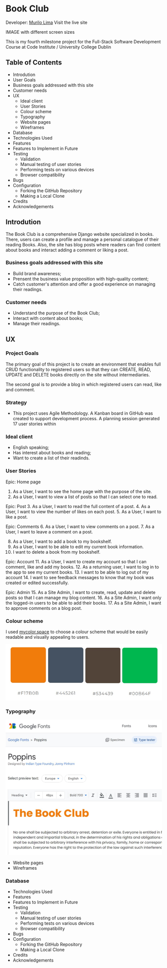 # Book Club
Developer: <a href='https://www.linkedin.com/in/omurilolima/' target='_blank'>Murilo Lima</a>
Visit the live site

 IMAGE with different screen sizes

This is my fourth milestone project for the Full-Stack Software Development Course at Code Institute / University College Dublin

## Table of Contents

- Introdution
- User Goals
- Business goals addressed with this site
- Customer needs
- UX
    - Ideal client
    - User Stories
    - Colour scheme
    - Typography
    - Website pages
    - Wireframes
- Database
- Technologies Used
- Features
- Features to Implement in Future
- Testing
    - Validation
    - Manual testing of user stories
    - Performing tests on various devices
    - Browser compatibility
- Bugs
- Configuration
    - Forking the GitHub Repository
    - Making a Local Clone
- Credits
- Acknowledgements

## Introdution

The Book Club is a comprehensive Django website specialized in books. There, users can create a profile and manage a personal catalogue of their reading Books. Also, the site has blog posts where readers can find content about books and interact adding a comment or liking a post.

### Business goals addressed with this site
- Build brand awareness;
- Prensent the business value proposition with high-quality content;
- Catch customer's attention and offer a good experience on managing their readings.

### Customer needs
- Understand the purpose of the Book Club;
- Interact with content about books;
- Manage their readings.

## UX

### Project Goals

The primary goal of this project is to create an environment that enables full CRUD functionality to registered users so that they can CREATE, READ, UPDATE and DELETE books directly on the site without intermediaries.

The second goal is to provide a blog in which registered users can read, like and comment.

### Strategy

- This project uses Agile Methodology. A Kanban board in GitHub was created to support development process. A planning session generated 17 user stories within 

### Ideal client
- English speaking;
- Has interest about books and reading;
- Want to create a list of their readinds.

### User Stories
Epic: Home page
1. As a User, I want to see the home page with the purpose of the site.
2. As a User, I want to view a list of posts so that I can select one to read.

Epic: Post
3. As a User, I want to read the full content of a post.
4. As a User, I want to view the number of likes on each post.
5. As a User, I want to like a post.

Epic: Comments
6. As a User, I want to view comments on a post.
7. As a User, I want to leave a comment on a post.

8. As a User, I want to add a book to my bookshelf.
9. As a User, I want to be able to edit my current book information.
10. I want to delete a book from my bookshelf.

Epic: Account
11. As a User, I want to create my account so that I can comment, like and add my books.
12. As a returning user, I want to log in to the app to see my current books.
13. I want to be able to log out of my account
14. I want to see feedback messages to know that my book was created or edited successfully.

Epic: Admin
15. As a Site Admin, I want to create, read, update and delete posts so that I can manage my blog content.
16. As a Site Admin, I want only the logged-in users to be able to add their books.
17. As a Site Admin, I want to approve comments on a blog post.


### Colour scheme
I used [mycolor.space](https://mycolor.space/) to choose a colour scheme that would be easily readable and visually appealing to users.

![Colour scheme](/media/mycolor.jpg)

### Typography

![Typography - Poppins font](/media/Poppins%20-%20Google%20Fonts.jpg)

- Website pages
- Wireframes

### Database
- Technologies Used
- Features
- Features to Implement in Future
- Testing
    - Validation
    - Manual testing of user stories
    - Performing tests on various devices
    - Browser compatibility
- Bugs
- Configuration
    - Forking the GitHub Repository
    - Making a Local Clone
- Credits
- Acknowledgements